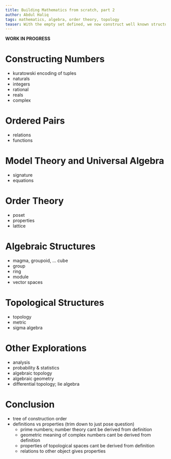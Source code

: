 ```yaml
---
title: Building Mathematics from scratch, part 2
author: Abdul Haliq
tags: mathematics, algebra, order theory, topology
teaser: With the empty set defined, we now construct well known structures in mathematics
---
```


**WORK IN PROGRESS**
# Constructing Numbers
- kuratowski encoding of tuples
- naturals
- integers
- rational
- reals
- complex

# Ordered Pairs
- relations
- functions 

# Model Theory and Universal Algebra
- signature
- equations

# Order Theory
- poset
- properties
- lattice

# Algebraic Structures
- magma, groupoid, ... cube
- group
- ring
- module
- vector spaces

# Topological Structures
- topology
- metric
- sigma algebra

# Other Explorations
- analysis
- probability & statistics
- algebraic topology
- algebraic geometry
- differential topology; lie algebra

# Conclusion
- tree of construction order
- definitions vs properties (trim down to just pose question)
    - prime numbers; number theory cant be derived from definition
    - geometric meaning of complex numbers cant be derived from definition
    - properties of topological spaces cant be derived from definition
    - relations to other object gives properties